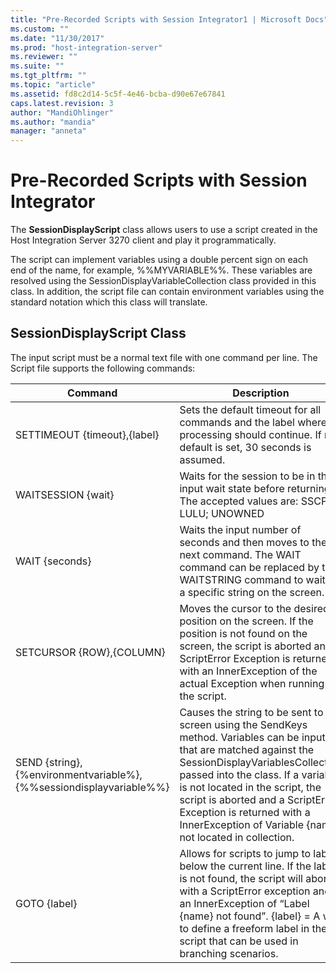 ```yaml
---
title: "Pre-Recorded Scripts with Session Integrator1 | Microsoft Docs"
ms.custom: ""
ms.date: "11/30/2017"
ms.prod: "host-integration-server"
ms.reviewer: ""
ms.suite: ""
ms.tgt_pltfrm: ""
ms.topic: "article"
ms.assetid: fd8c2d14-5c5f-4e46-bcba-d90e67e67841
caps.latest.revision: 3
author: "MandiOhlinger"
ms.author: "mandia"
manager: "anneta"
---
```

# Pre-Recorded Scripts with Session Integrator
The **SessionDisplayScript** class allows users to use a script created in the Host Integration Server 3270 client and play it programmatically.  
  
 The script can implement variables using a double percent sign on each end of the name, for example, %%MYVARIABLE%%. These variables are resolved using the SessionDisplayVariableCollection class provided in this class. In addition, the script file can contain environment variables using the standard notation which this class will translate.  
  
## SessionDisplayScript Class  
 The input script must be a normal text file with one command per line. The Script file supports the following commands:  
  
|Command|Description|  
|-------------|-----------------|  
|SETTIMEOUT {timeout},{label}|Sets the default timeout for all commands and the label where processing should continue. If no default is set, 30 seconds is assumed.|  
|WAITSESSION {wait}|Waits for the session to be in the input wait state before returning. The accepted values are: SSCP; LULU; UNOWNED|  
|WAIT {seconds}|Waits the input number of seconds and then moves to the next command. The WAIT command can be replaced by the WAITSTRING command to wait for a specific string on the screen.|  
|SETCURSOR {ROW},{COLUMN}|Moves the cursor to the desired position on the screen. If the position is not found on the screen, the script is aborted and a ScriptError Exception is returned with an InnerException of the actual Exception when running the script.|  
|SEND {string}, {%environmentvariable%}, {%%sessiondisplayvariable%%}|Causes the string to be sent to the screen using the SendKeys method. Variables can be input that are matched against the SessionDisplayVariablesCollection passed into the class. If a variable is not located in the script, the script is aborted and a ScriptError Exception is returned with a InnerException of Variable {name} not located in collection.|  
|GOTO {label}|Allows for scripts to jump to labels below the current line. If the label is not found, the script will abort with a ScriptError exception and an InnerException of “Label {name} not found”. {label} = A way to define a freeform label in the script that can be used in branching scenarios.|